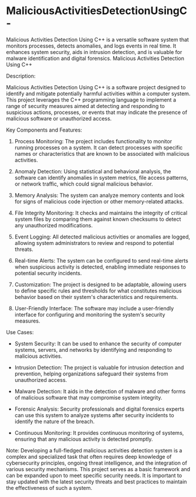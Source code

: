 # MaliciousActivitiesDetectionUsingC-
Malicious Activities Detection Using C++ is a versatile software system that monitors processes, detects anomalies, and logs events in real time. It enhances system security, aids in intrusion detection, and is valuable for malware identification and digital forensics.
Malicious Activities Detection Using C++

Description:

Malicious Activities Detection Using C++ is a software project designed to identify and mitigate potentially harmful activities within a computer system. This project leverages the C++ programming language to implement a range of security measures aimed at detecting and responding to suspicious actions, processes, or events that may indicate the presence of malicious software or unauthorized access.

Key Components and Features:

1. Process Monitoring: The project includes functionality to monitor running processes on a system. It can detect processes with specific names or characteristics that are known to be associated with malicious activities.

2. Anomaly Detection: Using statistical and behavioral analysis, the software can identify anomalies in system metrics, file access patterns, or network traffic, which could signal malicious behavior.

3. Memory Analysis: The system can analyze memory contents and look for signs of malicious code injection or other memory-related attacks.

4. File Integrity Monitoring: It checks and maintains the integrity of critical system files by comparing them against known checksums to detect any unauthorized modifications.

5. Event Logging: All detected malicious activities or anomalies are logged, allowing system administrators to review and respond to potential threats.

6. Real-time Alerts: The system can be configured to send real-time alerts when suspicious activity is detected, enabling immediate responses to potential security incidents.

7. Customization: The project is designed to be adaptable, allowing users to define specific rules and thresholds for what constitutes malicious behavior based on their system's characteristics and requirements.

8. User-Friendly Interface: The software may include a user-friendly interface for configuring and monitoring the system's security measures.

Use Cases:

- System Security: It can be used to enhance the security of computer systems, servers, and networks by identifying and responding to malicious activities.

- Intrusion Detection: The project is valuable for intrusion detection and prevention, helping organizations safeguard their systems from unauthorized access.

- Malware Detection: It aids in the detection of malware and other forms of malicious software that may compromise system integrity.

- Forensic Analysis: Security professionals and digital forensics experts can use this system to analyze systems after security incidents to identify the nature of the breach.

- Continuous Monitoring: It provides continuous monitoring of systems, ensuring that any malicious activity is detected promptly.

Note: Developing a full-fledged malicious activities detection system is a complex and specialized task that often requires deep knowledge of cybersecurity principles, ongoing threat intelligence, and the integration of various security mechanisms. This project serves as a basic framework and can be expanded upon to meet specific security needs. It is important to stay updated with the latest security threats and best practices to maintain the effectiveness of such a system.
